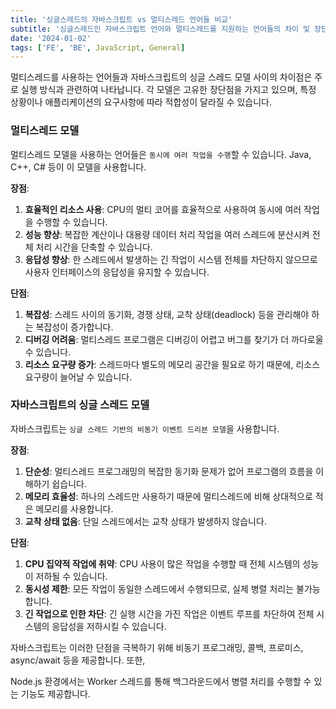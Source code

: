 ```yaml
---
title: '싱글스레드의 자바스크립트 vs 멀티스레드 언어들 비교'
subtitle: '싱글스레드인 자바스크립트 언어와 멀티스레드를 지원하는 언어들의 차이 및 장단점'
date: '2024-01-02'
tags: ['FE', 'BE', JavaScript, General]
---
```


멀티스레드를 사용하는 언어들과 자바스크립트의 싱글 스레드 모델 사이의 차이점은 주로 실행 방식과 관련하여 나타납니다. 각 모델은 고유한 장단점을 가지고 있으며, 특정 상황이나 애플리케이션의 요구사항에 따라 적합성이 달라질 수 있습니다.

### 멀티스레드 모델

멀티스레드 모델을 사용하는 언어들은 `동시에 여러 작업을 수행`할 수 있습니다. Java, C++, C# 등이 이 모델을 사용합니다.

**장점**:
1. **효율적인 리소스 사용**: CPU의 멀티 코어를 효율적으로 사용하여 동시에 여러 작업을 수행할 수 있습니다.
2. **성능 향상**: 복잡한 계산이나 대용량 데이터 처리 작업을 여러 스레드에 분산시켜 전체 처리 시간을 단축할 수 있습니다.
3. **응답성 향상**: 한 스레드에서 발생하는 긴 작업이 시스템 전체를 차단하지 않으므로 사용자 인터페이스의 응답성을 유지할 수 있습니다.

**단점**:
1. **복잡성**: 스레드 사이의 동기화, 경쟁 상태, 교착 상태(deadlock) 등을 관리해야 하는 복잡성이 증가합니다.
2. **디버깅 어려움**: 멀티스레드 프로그램은 디버깅이 어렵고 버그를 찾기가 더 까다로울 수 있습니다.
3. **리소스 요구량 증가**: 스레드마다 별도의 메모리 공간을 필요로 하기 때문에, 리소스 요구량이 늘어날 수 있습니다.

### 자바스크립트의 싱글 스레드 모델

자바스크립트는 `싱글 스레드 기반의 비동기 이벤트 드리븐 모델`을 사용합니다.

**장점**:
1. **단순성**: 멀티스레드 프로그래밍의 복잡한 동기화 문제가 없어 프로그램의 흐름을 이해하기 쉽습니다.
2. **메모리 효율성**: 하나의 스레드만 사용하기 때문에 멀티스레드에 비해 상대적으로 적은 메모리를 사용합니다.
3. **교착 상태 없음**: 단일 스레드에서는 교착 상태가 발생하지 않습니다.

**단점**:
1. **CPU 집약적 작업에 취약**: CPU 사용이 많은 작업을 수행할 때 전체 시스템의 성능이 저하될 수 있습니다.
2. **동시성 제한**: 모든 작업이 동일한 스레드에서 수행되므로, 실제 병렬 처리는 불가능합니다.
3. **긴 작업으로 인한 차단**: 긴 실행 시간을 가진 작업은 이벤트 루프를 차단하여 전체 시스템의 응답성을 저하시킬 수 있습니다.

자바스크립트는 이러한 단점을 극복하기 위해 비동기 프로그래밍, 콜백, 프로미스, async/await 등을 제공합니다. 또한,

 Node.js 환경에서는 Worker 스레드를 통해 백그라운드에서 병렬 처리를 수행할 수 있는 기능도 제공합니다.